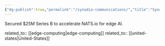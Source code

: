 ```yaml
---
{"dg-publish":true,"permalink":"/synadia-communications/","title":"Synadia Communications"}
---
```



Secured $25M Series B to accelerate NATS.io for edge AI.

related_to:: [[edge-computing\|edge-computing]]
related_to:: [[united-states\|United-States]]
